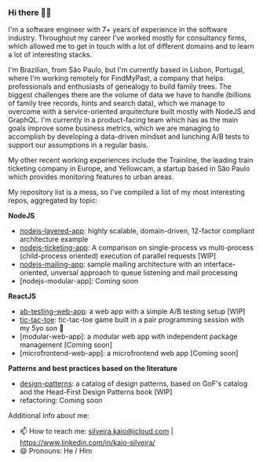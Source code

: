 ### Hi there 👋🏽

I'm a software engineer with 7+ years of experience in the software industry. Throughout my career I've worked mostly for consultancy firms, which allowed me to get in touch with a lot of different domains and to learn a lot of interesting stacks.

I'm Brazilian, from São Paulo, but I'm currently based in Lisbon, Portugal, where I'm working remotely for FindMyPast, a company that helps professionals and enthusiasts of genealogy to build family trees. The biggest challenges there are the volume of data we have to handle (billions of family tree records, hints and search data), which we manage to overcome with a service-oriented arquitecture built mostly with NodeJS and GraphQL. I'm currently in a product-facing team which has as the main goals improve some business metrics, which we are managing to accomplish by developing a data-driven mindset and lunching A/B tests to support our assumptions in a regular basis.

My other recent working experiences include the Trainline, the leading train ticketing company in Europe, and Yellowcam, a startup based in São Paulo which provides monitoring features to urban areas.

My repository list is a mess, so I've compiled a list of my most interesting repos, aggregated by topic:

**NodeJS**
- [nodejs-layered-app](https://github.com/kaiosilveira/nodejs-layered-app): highly scalable, domain-driven, 12-factor compliant architecture example
- [nodejs-ticketing-app](https://github.com/kaiosilveira/nodejs-ticketing-app): A comparison on single-process vs multi-process (child-process oriented) execution of parallel requests [WIP]
- [nodejs-mailing-app](https://github.com/kaiosilveira/nodejs-mailing-app): sample mailing architecture with an interface-oriented, unversal approach to queue listening and mail processing
- [nodejs-modular-app]: Coming soon

**ReactJS**
- [ab-testing-web-app](https://github.com/kaiosilveira/ab-testing-web-app): a web app with a simple A/B testing setup [WIP]
- [tic-tac-toe](https://github.com/kaiosilveira/enzo-tic-tac-toe): tic-tac-toe game built in a pair programming session with my 5yo son 🤣
- [modular-web-app]: a modular web app with independent package management [Coming soon]
- [microfrontend-web-app]: a microfrontend web app [Coming soon]

**Patterns and best practices based on the literature**
- [design-patterns](https://github.com/kaiosilveira/design-patterns): a catalog of design patterns, based on GoF's catalog and the Head-First Design Patterns book [WIP]
- refactoring: Coming soon

Additional info about me:
- 📫 How to reach me: silveira.kaio@icloud.com | https://www.linkedin.com/in/kaio-silveira/
- 😄 Pronouns: He / Him
